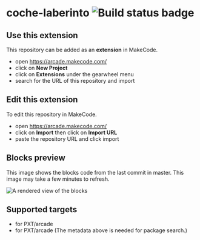 # coche-laberinto ![Build status badge](https://github.com/jimena7318/coche-laberinto/workflows/MakeCode/badge.svg)



## Use this extension

This repository can be added as an **extension** in MakeCode.

* open https://arcade.makecode.com/
* click on **New Project**
* click on **Extensions** under the gearwheel menu
* search for the URL of this repository and import

## Edit this extension

To edit this repository in MakeCode.

* open https://arcade.makecode.com/
* click on **Import** then click on **Import URL**
* paste the repository URL and click import

## Blocks preview

This image shows the blocks code from the last commit in master.
This image may take a few minutes to refresh.

![A rendered view of the blocks](https://github.com/jimena7318/coche-laberinto/raw/master/.makecode/blocks.png)

## Supported targets

* for PXT/arcade
* for PXT/arcade
(The metadata above is needed for package search.)

